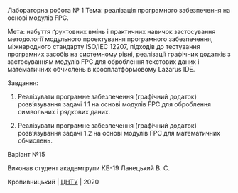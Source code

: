 Лабораторна робота № 1
Тема: реалізація програмного забезпечення на основі модулів FPC.

Мета: набуття ґрунтовних вмінь і практичних навичок застосування методології модульного проектування програмного забезпечення, міжнародного стандарту ISO/IEC 12207, підходів до тестування програмних засобів на системному рівні, реалізації графічних додатків з застосуванням модулів FPC для оброблення текстових даних і математичних обчислень в кросплатформовому Lazarus IDE.

Завдання:

1. Реалізувати програмне забезпечення (графічний додаток) розв’язування задачі 1.1 на основі модулів FPC для оброблення символьних і рядкових даних.

2. Реалізувати програмне забезпечення (графічний додаток) розв’язування задачі 1.2 на основі модулів FPC для математичних обчислень.

Варіант №15

Виконав студент академгрупи КБ-19 Ланецький В. С.


Кропивницький | <a href="http://www.kntu.kr.ua/">ЦНТУ</a> | 2020
